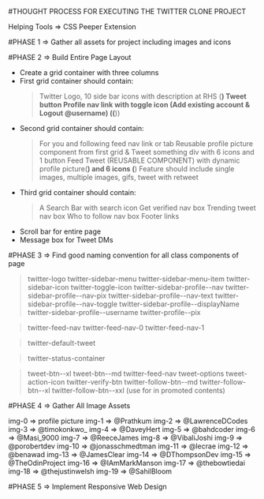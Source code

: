 #THOUGHT PROCESS FOR EXECUTING THE TWITTER CLONE PROJECT

Helping Tools => CSS Peeper Extension

#PHASE 1 => Gather all assets for project including images and icons

#PHASE 2 => Build Entire Page Layout

- Create a grid container with three columns
- First grid container should contain:
  > Twitter Logo,
  > 10 side bar icons with description at RHS (**)
  > Tweet button
  > Profile nav link with toggle icon (Add existing account & Logout @username) ((**))
- Second grid container should contain:
  > For you and following feed nav link or tab
  > Reusable profile picture component from first grid & Tweet something div with 6 icons and 1 button
  > Feed Tweet (REUSABLE COMPONENT) with dynamic profile picture(**) and 6 icons (**)
  > Feature should include single images, multiple images, gifs, tweet with retweet
- Third grid container should contain:
  > A Search Bar with search icon
  > Get verified nav box
  > Trending tweet nav box
  > Who to follow nav box
  > Footer links
- Scroll bar for entire page
- Message box for Tweet DMs

#PHASE 3 => Find good naming convention for all class components of page

> twitter-logo
> twitter-sidebar-menu
> twitter-sidebar-menu-item
> twitter-sidebar-icon
> twitter-toggle-icon
> twitter-sidebar-profile--nav
> twitter-sidebar-profile--nav-pix
> twitter-sidebar-profile--nav-text
> twitter-sidebar-profile--nav-toggle
> twitter-sidebar-profile--displayName
> twitter-sidebar-profile--username
> twitter-profile--pix

> twitter-feed-nav
> twitter-feed-nav-0
> twitter-feed-nav-1

> twitter-default-tweet

> twitter-status-container

> tweet-btn--xl
> tweet-btn--md
> twitter-feed-nav
> tweet-options
> tweet-action-icon
> twitter-verify-btn
> twitter-follow-btn--md
> twitter-follow-btn--xl
> twitter-follow-btn--xxl (use for in promoted contents)

#PHASE 4 => Gather All Image Assets

img-0 => profile picture
img-1 => @Prathkum
img-2 => @LawrenceDCodes
img-3 => @timokonkwo\_
img-4 => @DaveyHert
img-5 => @bahdcoder
img-6 => @Masi_9000
img-7 => @ReeceJames
img-8 => @VibaliJoshi
img-9 => @porobertdev
img-10 => @jonasschmedtman
img-11 => @lecrae
img-12 => @benawad
img-13 => @JamesClear
img-14 => @DThompsonDev
img-15 => @TheOdinProject
img-16 => @IAmMarkManson
img-17 => @thebowtiedai
img-18 => @thejustinwelsh
img-19 => @SahilBloom

#PHASE 5 => Implement Responsive Web Design
